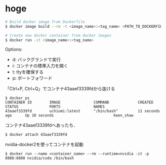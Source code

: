 # hoge

```bash
# Build docker image from Dockerfile
$ docker image build --rm -t <image_name>:<tag_name> <PATH_TO_DOCKERFILE>
```

```bash
# Create new docker container from docker images
$ docker run -it <image_name>:<tag_name>
```

Options:
- d: バックグランドで実行
- i: コンテナの標準入力を開く
- t: ttyを確保する
- p: ポートフォワード

「Ctrl+P, Ctrl+Q」でコンテナ43aaef3339fdから抜ける

```
$ docker ps
CONTAINER ID        IMAGE               COMMAND             CREATED             STATUS              PORTS               NAMES
43aaef3339fd        uchiumi:latest      "/bin/bash"         11 seconds ago      Up 10 seconds                           keen_shaw

```

コンテナ43aaef3339fdへあったち．
```
$ docker attach 43aaef3339fd
```

nvidia-docker2を使ってコンテナを起動
```
$ docker run --name <container_name> --rm --runtime=nvidia -it -p 8888:8888 nvidia/cuda /bin/bash
```
